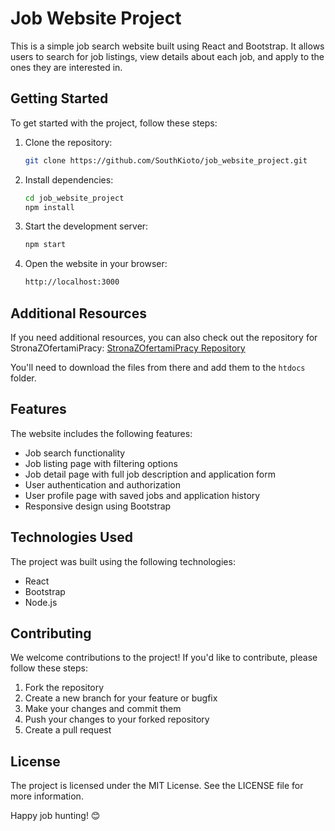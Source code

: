 # Job Website Project

This is a simple job search website built using React and Bootstrap. It allows users to search for job listings, view details about each job, and apply to the ones they are interested in.

## Getting Started

To get started with the project, follow these steps:

1. Clone the repository:
    ```bash
    git clone https://github.com/SouthKioto/job_website_project.git
    ```

2. Install dependencies:
    ```bash
    cd job_website_project
    npm install
    ```

3. Start the development server:
    ```bash
    npm start
    ```

4. Open the website in your browser:
    ```bash
    http://localhost:3000
    ```

## Additional Resources

If you need additional resources, you can also check out the repository for StronaZOfertamiPracy:
[StronaZOfertamiPracy Repository](https://github.com/SouthKioto/StronaZOfertamiPracy)

You'll need to download the files from there and add them to the `htdocs` folder.

## Features

The website includes the following features:

- Job search functionality
- Job listing page with filtering options
- Job detail page with full job description and application form
- User authentication and authorization
- User profile page with saved jobs and application history
- Responsive design using Bootstrap

## Technologies Used

The project was built using the following technologies:

- React
- Bootstrap
- Node.js

## Contributing

We welcome contributions to the project! If you'd like to contribute, please follow these steps:

1. Fork the repository
2. Create a new branch for your feature or bugfix
3. Make your changes and commit them
4. Push your changes to your forked repository
5. Create a pull request

## License

The project is licensed under the MIT License. See the LICENSE file for more information.

Happy job hunting! 😊
